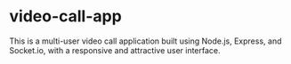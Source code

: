 # video-call-app
This is a multi-user video call application built using Node.js, Express, and Socket.io, with a responsive and attractive user interface.
